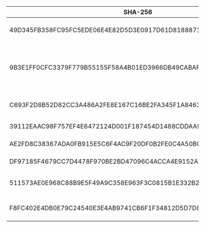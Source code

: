|SHA-256|SHA-1|MD5|CRC-32|Filename|Source|
|-|-|-|-|-|-|
|49D345FB358FC95FC5EDE06E4E82D5D3E0917D61D81888710976BC752A8F8E1D|82BCFEDF69AFDD5DFEFCF1C3584668F927E607B6|35D6701C495ED47C0DFA9CCB62AECFBB|C56AEA1E|FurryUniversityRebirth1.0.zip|\[Mega\] FurryUniversityRebirth1.0.zishanchup \[2022-09-25 18:34:55 (UTC+8)\]|
|9B3E1FF0CFC3379F779B55155F58A4B01ED3966DB49CABAF0EE8F64FC3FDB940|07F68CD5C53BCEEE26D92FD62FAD82A81DE8DC5D|D52A2BBBDAF0F111F468EC658B8BB4FC|2F254DD3|FurryUniversityRebirth-1.1-pc.zip|\[Mega\] FurryUniversityRebirth-1.1-pc.zip \[2022-09-27 16:09:34 (UTC+8)\]<br>\[夸克\] FurryUniversityRebirth-1.1-pc.zishanchup \[2022-10-20 01:19:43.087 (UTC+8)\]|
|C693F2D8B52D82CC3A486A2FE8E167C16BE2FA345F1A846370DA3BD656336003|02AC7DD51E0083BED6674846E8F936D439202F94|DCFC4AA3DA369C5FB04C19512EAA6ED0|851598D7|FurryUniversityRebirth-1.21Alpha-pc.zip|\[Mega\] FurryUniversityRebirth-1.21Alpha-pc.zip \[2022-10-17 23:45:11 (UTC+8)\]|
|39112EAAC98F757EF4E6472124D001F187454D1488CDDAA96D7FFAD0AE204A6E|456CF5B184FF5F9A6D2EA7C8F653C9D51DF280CB|0C3BD29DD7F2D09D872345C121651FB5|1CC51569|FurryUniversityRebirth-1.25-pc.zip|
|AE2FD8C38367ADA0FB915E5C6F4AC9F20DF0B2FE0C4A50BC48B3AACEDC9A6327|943577AEA24BFE16A3E3003EF7B7A35B7BBF30AC|F95A44A5F156F4517DFF1217B0B7EB72|F8513F3F|FurryUniversityRebirth-1.3-pc.zip|
|DF97185F4679CC7D4478F970BE2BD47096C4ACCA4E9152A50235BD05FCB73B27|B7213D7B941F4A86FC8149591747104B4FFD1AEA|83292EEAB782B1ABF63D594569BCB64E|1693C853|FurryUniversityRevirth-1.3.apk|
|511573AE0E968C88B9E5F49A9C358E963F3C0815B1E332B23CCB0008EEEDBA13|AA29C3ADE62482DB24A726CC458FC27EDF1B67B4|22F148DD9AF8FE5C3CDA885094727BF9|1049F2DC|FurryUniversityAfterRebirth-0.1-pc.zip|[\[itch.io\]](https://heichuanbao.itch.io/furry-university-rebirth) FurryUniversityAfterRebirth-0.1-pc.zip \[2022-12-16 20:26 (UTC)\]|
|F8FC402E4DB0E79C24540E3E4AB9741CB6F1F34812D5D7D874EF58CE60055BAC|08BA7E29D912F505FA402B2A810EBC7BECA93475|B3410C0219DA4F9DD836C415190B0A1F|83DB0164|FurryUniversityAfterRebirth-0.1-mac.zip|[\[itch.io\]](https://heichuanbao.itch.io/furry-university-rebirth) FurryUniversityAfterRebirth-0.1-mac.zip \[2022-12-16 20:26 (UTC)\]|
